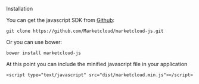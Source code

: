 Installation

You can get the javascript SDK from [Github](https://github.com/Marketcloud/marketcloud-js):

```
git clone https://github.com/Marketcloud/marketcloud-js.git
```

Or you can use bower:

```
bower install marketcloud-js
```

At this point you can include the minified javascript file in your application

```
<script type="text/javascript" src="dist/marketcloud.min.js"></script>
```